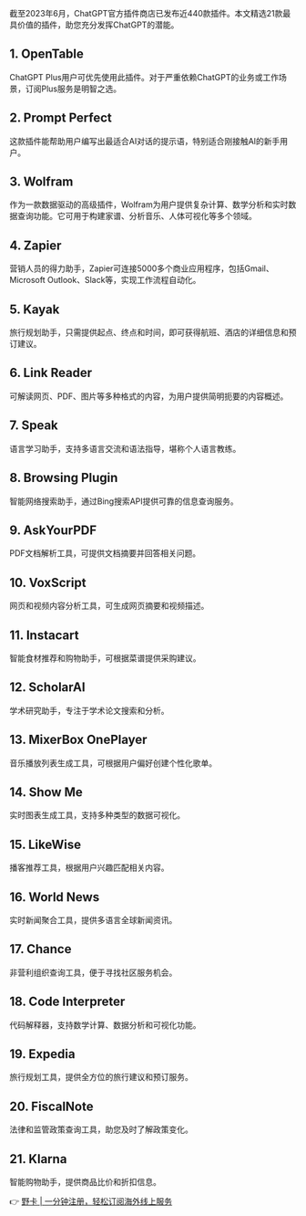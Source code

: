 截至2023年6月，ChatGPT官方插件商店已发布近440款插件。本文精选21款最具价值的插件，助您充分发挥ChatGPT的潜能。

## 1. OpenTable
ChatGPT Plus用户可优先使用此插件。对于严重依赖ChatGPT的业务或工作场景，订阅Plus服务是明智之选。

## 2. Prompt Perfect
这款插件能帮助用户编写出最适合AI对话的提示语，特别适合刚接触AI的新手用户。

## 3. Wolfram
作为一款数据驱动的高级插件，Wolfram为用户提供复杂计算、数学分析和实时数据查询功能。它可用于构建家谱、分析音乐、人体可视化等多个领域。

## 4. Zapier
营销人员的得力助手，Zapier可连接5000多个商业应用程序，包括Gmail、Microsoft Outlook、Slack等，实现工作流程自动化。

## 5. Kayak
旅行规划助手，只需提供起点、终点和时间，即可获得航班、酒店的详细信息和预订建议。

## 6. Link Reader
可解读网页、PDF、图片等多种格式的内容，为用户提供简明扼要的内容概述。

## 7. Speak
语言学习助手，支持多语言交流和语法指导，堪称个人语言教练。

## 8. Browsing Plugin
智能网络搜索助手，通过Bing搜索API提供可靠的信息查询服务。

## 9. AskYourPDF
PDF文档解析工具，可提供文档摘要并回答相关问题。

## 10. VoxScript
网页和视频内容分析工具，可生成网页摘要和视频描述。

## 11. Instacart
智能食材推荐和购物助手，可根据菜谱提供采购建议。

## 12. ScholarAI
学术研究助手，专注于学术论文搜索和分析。

## 13. MixerBox OnePlayer
音乐播放列表生成工具，可根据用户偏好创建个性化歌单。

## 14. Show Me
实时图表生成工具，支持多种类型的数据可视化。

## 15. LikeWise
播客推荐工具，根据用户兴趣匹配相关内容。

## 16. World News
实时新闻聚合工具，提供多语言全球新闻资讯。

## 17. Chance
非营利组织查询工具，便于寻找社区服务机会。

## 18. Code Interpreter
代码解释器，支持数学计算、数据分析和可视化功能。

## 19. Expedia
旅行规划工具，提供全方位的旅行建议和预订服务。

## 20. FiscalNote
法律和监管政策查询工具，助您及时了解政策变化。

## 21. Klarna
智能购物助手，提供商品比价和折扣信息。

👉 [野卡 | 一分钟注册，轻松订阅海外线上服务](https://bit.ly/bewildcard)